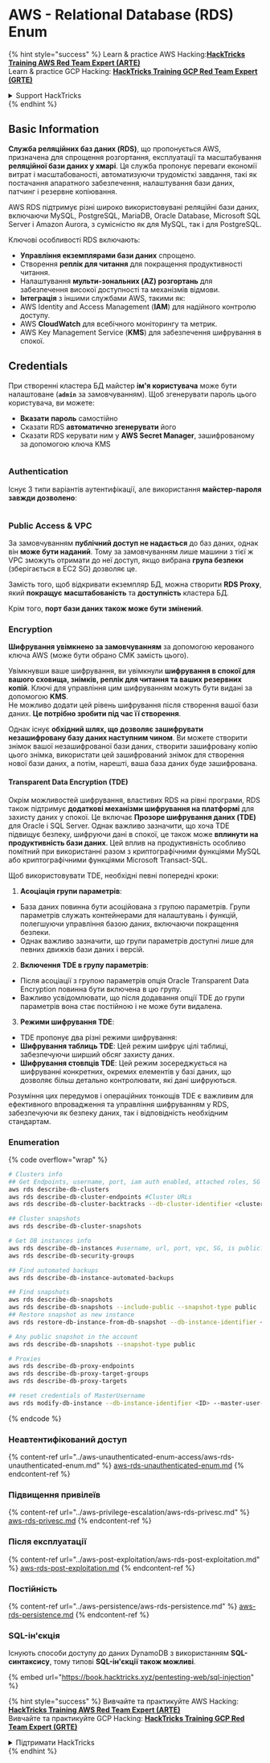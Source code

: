 # AWS - Relational Database (RDS) Enum

{% hint style="success" %}
Learn & practice AWS Hacking:<img src="../../../.gitbook/assets/image (1).png" alt="" data-size="line">[**HackTricks Training AWS Red Team Expert (ARTE)**](https://training.hacktricks.xyz/courses/arte)<img src="../../../.gitbook/assets/image (1).png" alt="" data-size="line">\
Learn & practice GCP Hacking: <img src="../../../.gitbook/assets/image (2).png" alt="" data-size="line">[**HackTricks Training GCP Red Team Expert (GRTE)**<img src="../../../.gitbook/assets/image (2).png" alt="" data-size="line">](https://training.hacktricks.xyz/courses/grte)

<details>

<summary>Support HackTricks</summary>

* Check the [**subscription plans**](https://github.com/sponsors/carlospolop)!
* **Join the** 💬 [**Discord group**](https://discord.gg/hRep4RUj7f) or the [**telegram group**](https://t.me/peass) or **follow** us on **Twitter** 🐦 [**@hacktricks\_live**](https://twitter.com/hacktricks\_live)**.**
* **Share hacking tricks by submitting PRs to the** [**HackTricks**](https://github.com/carlospolop/hacktricks) and [**HackTricks Cloud**](https://github.com/carlospolop/hacktricks-cloud) github repos.

</details>
{% endhint %}

## Basic Information

**Служба реляційних баз даних (RDS)**, що пропонується AWS, призначена для спрощення розгортання, експлуатації та масштабування **реляційної бази даних у хмарі**. Ця служба пропонує переваги економії витрат і масштабованості, автоматизуючи трудомісткі завдання, такі як постачання апаратного забезпечення, налаштування бази даних, патчинг і резервне копіювання.

AWS RDS підтримує різні широко використовувані реляційні бази даних, включаючи MySQL, PostgreSQL, MariaDB, Oracle Database, Microsoft SQL Server і Amazon Aurora, з сумісністю як для MySQL, так і для PostgreSQL.

Ключові особливості RDS включають:

* **Управління екземплярами бази даних** спрощено.
* Створення **реплік для читання** для покращення продуктивності читання.
* Налаштування **мульти-зональних (AZ) розгортань** для забезпечення високої доступності та механізмів відмови.
* **Інтеграція** з іншими службами AWS, такими як:
* AWS Identity and Access Management (**IAM**) для надійного контролю доступу.
* AWS **CloudWatch** для всебічного моніторингу та метрик.
* AWS Key Management Service (**KMS**) для забезпечення шифрування в спокої.

## Credentials

При створенні кластера БД майстер **ім'я користувача** може бути налаштоване (**`admin`** за замовчуванням). Щоб згенерувати пароль цього користувача, ви можете:

* **Вказати** **пароль** самостійно
* Сказати RDS **автоматично згенерувати** його
* Сказати RDS керувати ним у **AWS Secret Manager**, зашифрованому за допомогою ключа KMS

<figure><img src="../../../.gitbook/assets/image (144).png" alt=""><figcaption></figcaption></figure>

### Authentication

Існує 3 типи варіантів аутентифікації, але використання **майстер-пароля завжди дозволено**:

<figure><img src="../../../.gitbook/assets/image (227).png" alt=""><figcaption></figcaption></figure>

### Public Access & VPC

За замовчуванням **публічний доступ не надається** до баз даних, однак він **може бути наданий**. Тому за замовчуванням лише машини з тієї ж VPC зможуть отримати до неї доступ, якщо вибрана **група безпеки** (зберігається в EC2 SG) дозволяє це.

Замість того, щоб відкривати екземпляр БД, можна створити **RDS Proxy**, який **покращує** **масштабованість** та **доступність** кластера БД.

Крім того, **порт бази даних також може бути змінений**.

### Encryption

**Шифрування увімкнено за замовчуванням** за допомогою керованого ключа AWS (може бути обрано CMK замість цього).

Увімкнувши ваше шифрування, ви увімкнули **шифрування в спокої для вашого сховища, знімків, реплік для читання та ваших резервних копій**. Ключі для управління цим шифруванням можуть бути видані за допомогою **KMS**.\
Не можливо додати цей рівень шифрування після створення вашої бази даних. **Це потрібно зробити під час її створення**.

Однак існує **обхідний шлях, що дозволяє зашифрувати незашифровану базу даних наступним чином**. Ви можете створити знімок вашої незашифрованої бази даних, створити зашифровану копію цього знімка, використати цей зашифрований знімок для створення нової бази даних, а потім, нарешті, ваша база даних буде зашифрована.

#### Transparent Data Encryption (TDE)

Окрім можливостей шифрування, властивих RDS на рівні програми, RDS також підтримує **додаткові механізми шифрування на платформі** для захисту даних у спокої. Це включає **Прозоре шифрування даних (TDE)** для Oracle і SQL Server. Однак важливо зазначити, що хоча TDE підвищує безпеку, шифруючи дані в спокої, це також може **вплинути на продуктивність бази даних**. Цей вплив на продуктивність особливо помітний при використанні разом з криптографічними функціями MySQL або криптографічними функціями Microsoft Transact-SQL.

Щоб використовувати TDE, необхідні певні попередні кроки:

1. **Асоціація групи параметрів**:
* База даних повинна бути асоційована з групою параметрів. Групи параметрів служать контейнерами для налаштувань і функцій, полегшуючи управління базою даних, включаючи покращення безпеки.
* Однак важливо зазначити, що групи параметрів доступні лише для певних движків бази даних і версій.
2. **Включення TDE в групу параметрів**:
* Після асоціації з групою параметрів опція Oracle Transparent Data Encryption повинна бути включена в цю групу.
* Важливо усвідомлювати, що після додавання опції TDE до групи параметрів вона стає постійною і не може бути видалена.
3. **Режими шифрування TDE**:
* TDE пропонує два різні режими шифрування:
* **Шифрування таблиць TDE**: Цей режим шифрує цілі таблиці, забезпечуючи ширший обсяг захисту даних.
* **Шифрування стовпців TDE**: Цей режим зосереджується на шифруванні конкретних, окремих елементів у базі даних, що дозволяє більш детально контролювати, які дані шифруються.

Розуміння цих передумов і операційних тонкощів TDE є важливим для ефективного впровадження та управління шифруванням у RDS, забезпечуючи як безпеку даних, так і відповідність необхідним стандартам.

### Enumeration

{% code overflow="wrap" %}
```bash
# Clusters info
## Get Endpoints, username, port, iam auth enabled, attached roles, SG
aws rds describe-db-clusters
aws rds describe-db-cluster-endpoints #Cluster URLs
aws rds describe-db-cluster-backtracks --db-cluster-identifier <cluster-name>

## Cluster snapshots
aws rds describe-db-cluster-snapshots

# Get DB instances info
aws rds describe-db-instances #username, url, port, vpc, SG, is public?
aws rds describe-db-security-groups

## Find automated backups
aws rds describe-db-instance-automated-backups

## Find snapshots
aws rds describe-db-snapshots
aws rds describe-db-snapshots --include-public --snapshot-type public
## Restore snapshot as new instance
aws rds restore-db-instance-from-db-snapshot --db-instance-identifier <ID> --db-snapshot-identifier <ID> --availability-zone us-west-2a

# Any public snapshot in the account
aws rds describe-db-snapshots --snapshot-type public

# Proxies
aws rds describe-db-proxy-endpoints
aws rds describe-db-proxy-target-groups
aws rds describe-db-proxy-targets

## reset credentials of MasterUsername
aws rds modify-db-instance --db-instance-identifier <ID> --master-user-password <NewPassword> --apply-immediately
```
{% endcode %}

### Неавтентифікований доступ

{% content-ref url="../aws-unauthenticated-enum-access/aws-rds-unauthenticated-enum.md" %}
[aws-rds-unauthenticated-enum.md](../aws-unauthenticated-enum-access/aws-rds-unauthenticated-enum.md)
{% endcontent-ref %}

### Підвищення привілеїв

{% content-ref url="../aws-privilege-escalation/aws-rds-privesc.md" %}
[aws-rds-privesc.md](../aws-privilege-escalation/aws-rds-privesc.md)
{% endcontent-ref %}

### Після експлуатації

{% content-ref url="../aws-post-exploitation/aws-rds-post-exploitation.md" %}
[aws-rds-post-exploitation.md](../aws-post-exploitation/aws-rds-post-exploitation.md)
{% endcontent-ref %}

### Постійність

{% content-ref url="../aws-persistence/aws-rds-persistence.md" %}
[aws-rds-persistence.md](../aws-persistence/aws-rds-persistence.md)
{% endcontent-ref %}

### SQL-ін'єкція

Існують способи доступу до даних DynamoDB з використанням **SQL-синтаксису**, тому типові **SQL-ін'єкції також можливі**.

{% embed url="https://book.hacktricks.xyz/pentesting-web/sql-injection" %}

{% hint style="success" %}
Вивчайте та практикуйте AWS Hacking:<img src="../../../.gitbook/assets/image (1).png" alt="" data-size="line">[**HackTricks Training AWS Red Team Expert (ARTE)**](https://training.hacktricks.xyz/courses/arte)<img src="../../../.gitbook/assets/image (1).png" alt="" data-size="line">\
Вивчайте та практикуйте GCP Hacking: <img src="../../../.gitbook/assets/image (2).png" alt="" data-size="line">[**HackTricks Training GCP Red Team Expert (GRTE)**<img src="../../../.gitbook/assets/image (2).png" alt="" data-size="line">](https://training.hacktricks.xyz/courses/grte)

<details>

<summary>Підтримати HackTricks</summary>

* Перевірте [**плани підписки**](https://github.com/sponsors/carlospolop)!
* **Приєднуйтесь до** 💬 [**групи Discord**](https://discord.gg/hRep4RUj7f) або [**групи Telegram**](https://t.me/peass) або **слідкуйте** за нами в **Twitter** 🐦 [**@hacktricks\_live**](https://twitter.com/hacktricks\_live)**.**
* **Діліться хакерськими трюками, надсилаючи PR до** [**HackTricks**](https://github.com/carlospolop/hacktricks) та [**HackTricks Cloud**](https://github.com/carlospolop/hacktricks-cloud) репозиторіїв на github.

</details>
{% endhint %}
